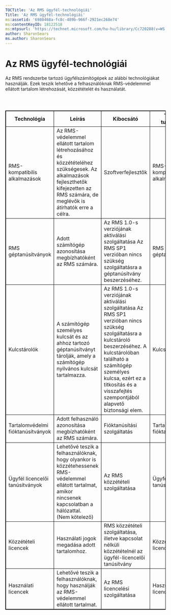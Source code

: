```yaml
---
TOCTitle: 'Az RMS ügyfél-technológiái'
Title: 'Az RMS ügyfél-technológiái'
ms:assetid: '6980468a-fc8c-489b-966f-2921ec268e74'
ms:contentKeyID: 18122518
ms:mtpsurl: 'https://technet.microsoft.com/hu-hu/library/Cc720288(v=WS.10)'
author: SharonSears
ms.author: SharonSears
---
```


Az RMS ügyfél-technológiái
==========================

Az RMS rendszerbe tartozó ügyfélszámítógépek az alábbi technológiákat használják. Ezek teszik lehetővé a felhasználóknak RMS-védelemmel ellátott tartalom létrehozását, közzétételét és használatát.

###  

 
<p> </p>
<table style="border:1px solid black;">
<colgroup>
<col width="25%" />
<col width="25%" />
<col width="25%" />
<col width="25%" />
</colgroup>
<thead>
<tr class="header">
<th style="border:1px solid black;" >Technológia</th>
<th style="border:1px solid black;" >Leírás</th>
<th style="border:1px solid black;" >Kibocsátó</th>
<th style="border:1px solid black;" >További tudnivalók</th>
</tr>
</thead>
<tbody>
<tr class="odd">
<td style="border:1px solid black;">RMS-kompatibilis alkalmazások</td>
<td style="border:1px solid black;">Az RMS-védelemmel ellátott tartalom létrehozásához és közzétételéhez szükségesek. Az alkalmazások fejleszthetők kifejezetten az RMS számára, de meglévők is átírhatók erre a célra.</td>
<td style="border:1px solid black;">Szoftverfejlesztők</td>
<td style="border:1px solid black;">RMS-kompatibilis alkalmazások</td>
</tr>
<tr class="even">
<td style="border:1px solid black;">RMS géptanúsítványok</td>
<td style="border:1px solid black;">Adott számítógép azonosítása megbízhatóként az RMS számára.</td>
<td style="border:1px solid black;">Az RMS 1.0-s verziójának aktiválási szolgáltatása Az RMS SP1 verzióban nincs szükség szolgáltatásra a géptanúsítvány beszerzéséhez.</td>
<td style="border:1px solid black;">RMS géptanúsítványok</td>
</tr>
<tr class="odd">
<td style="border:1px solid black;">Kulcstárolók</td>
<td style="border:1px solid black;">A számítógép személyes kulcsát és az ahhoz tartozó géptanúsítványt tárolják, amely a számítógép nyilvános kulcsát tartalmazza.</td>
<td style="border:1px solid black;">Az RMS 1.0-s verziójának aktiválási szolgáltatása Az RMS SP1 verzióban nincs szükség szolgáltatásra a kulcstároló beszerzéséhez. A kulcstárolóban található a számítógép személyes kulcsa, ezért ez a titkosítás és a visszafejtés szempontjából alapvető biztonsági elem.</td>
<td style="border:1px solid black;">Kulcstárolók</td>
</tr>
<tr class="even">
<td style="border:1px solid black;">Tartalomvédelmi fióktanúsítványok</td>
<td style="border:1px solid black;">Adott felhasználó azonosítása megbízhatóként az RMS számára.</td>
<td style="border:1px solid black;">Fióktanúsítási szolgáltatás</td>
<td style="border:1px solid black;">Tartalomvédelmi fióktanúsítványok</td>
</tr>
<tr class="odd">
<td style="border:1px solid black;">Ügyfél licencelői tanúsítványok</td>
<td style="border:1px solid black;">Lehetővé teszik a felhasználóknak, hogy olyankor is közzétehessenek RMS-védelemmel ellátott tartalmat, amikor nincsenek kapcsolatban a hálózattal.<br/>
(Nem kötelező)</td>
<td style="border:1px solid black;">Az RMS közzétételi szolgáltatása</td>
<td style="border:1px solid black;">Ügyfél-licencelői tanúsítványok</td>
</tr>
<tr class="even">
<td style="border:1px solid black;">Közzétételi licencek</td>
<td style="border:1px solid black;">Használati jogok megadása adott tartalomhoz.</td>
<td style="border:1px solid black;">RMS közzétételi szolgáltatása, illetve kapcsolat nélküli közzétételnél az ügyfél-licencelői tanúsítvány</td>
<td style="border:1px solid black;">Közzétételi licencek</td>
</tr>
<tr class="odd">
<td style="border:1px solid black;">Használati licencek</td>
<td style="border:1px solid black;">Lehetővé teszik a felhasználóknak, hogy használják az RMS-védelemmel ellátott tartalmat.</td>
<td style="border:1px solid black;">Az RMS licencelési szolgáltatása</td>
<td style="border:1px solid black;">Használati licencek</td>
</tr>
</tbody>
</table>